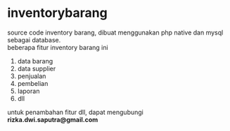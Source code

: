 # inventorybarang
source code inventory barang, dibuat menggunakan php native dan mysql sebagai database.<br/>
beberapa fitur inventory barang ini<br/>
<ol>
<li>data barang</li>
<li>data supplier</li>
<li>penjualan</li>
<li>pembelian</li>
<li>laporan</li>
<li>dll</li>
</ol>
untuk penambahan fitur dll, dapat mengubungi<br/>
<strong>rizka.dwi.saputra@gmail.com</strong>
